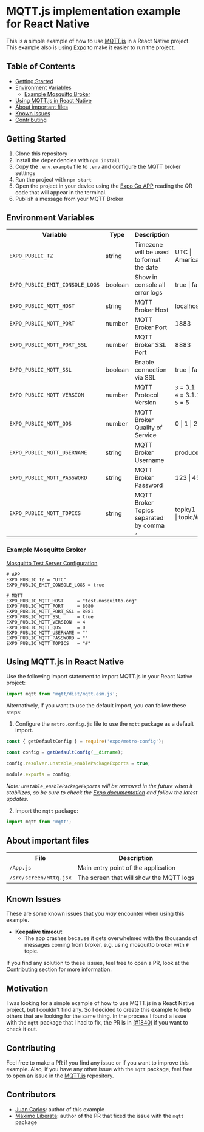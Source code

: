 # MQTT.js implementation example for React Native

This is a simple example of how to use [MQTT.js](https://github.com/mqttjs/MQTT.js) in a React Native project. This example also is using [Expo](https://expo.dev/) to make it easier to run the project.


## Table of Contents

- [Getting Started](#getting-started)
- [Environment Variables](#environment-variables)
  - [Example Mosquitto Broker](#example-mosquitto-broker)
- [Using MQTT.js in React Native](#using-mqttjs-in-react-native)
- [About important files](#about-important-files)
- [Known Issues](#known-issues)
- [Contributing](#contributing)


<a name="getting-started"></a>

## Getting Started

1. Clone this repository
2. Install the dependencies with `npm install`
3. Copy the `.env.example` file to `.env` and configure the MQTT broker settings
4. Run the project with `npm start`
5. Open the project in your device using the [Expo Go APP](https://play.google.com/store/apps/details?id=host.exp.exponent) reading the QR code that will appear in the terminal.
6. Publish a message from your MQTT Broker


<a name="environment-variables"></a>

## Environment Variables
<table>
    <tr>
        <th>Variable</th>
        <th>Type</th>
        <th>Description</th>
        <th>Example</th>
    </tr>
    <tr>
        <td><code>EXPO_PUBLIC_TZ</code></td>
        <td>string</td>
        <td>Timezone will be used to format the date</td>
        <td>UTC | America/Santo_Domingo</td>
    </tr>
    <tr>
        <td><code>EXPO_PUBLIC_EMIT_CONSOLE_LOGS</code></td>
        <td>boolean</td>
        <td>Show in console all error logs</td>
        <td>true | false</td>
    </tr>
    <tr>
        <td><code>EXPO_PUBLIC_MQTT_HOST</code></td>
        <td>string</td>
        <td>MQTT Broker Host</td>
        <td>localhost | domain.com</td>
    </tr>
    <tr>
        <td><code>EXPO_PUBLIC_MQTT_PORT</code></td>
        <td>number</td>
        <td>MQTT Broker Port</td>
        <td>1883</td>
    </tr>
    <tr>
        <td><code>EXPO_PUBLIC_MQTT_PORT_SSL</code></td>
        <td>number</td>
        <td>MQTT Broker SSL Port</td>
        <td>8883</td>
    </tr>
    <tr>
        <td><code>EXPO_PUBLIC_MQTT_SSL</code></td>
        <td>boolean</td>
        <td>Enable connection via SSL</td>
        <td>true | false</td>
    </tr>
    <tr>
        <td><code>EXPO_PUBLIC_MQTT_VERSION</code></td>
        <td>number</td>
        <td>MQTT Protocol Version</td>
        <td>
            <code>3</code> = 3.1
            </br>
            <code>4</code> = 3.1.1
            </br>
            <code>5</code> = 5
        </td>
    </tr>
    <tr>
        <td><code>EXPO_PUBLIC_MQTT_QOS</code></td>
        <td>number</td>
        <td>MQTT Broker Quality of Service</td>
        <td>0 | 1 | 2</td>
    </tr>
    <tr>
        <td><code>EXPO_PUBLIC_MQTT_USERNAME</code></td>
        <td>string</td>
        <td>MQTT Broker Username</td>
        <td>producer | consumer</td>
    </tr>
    <tr>
        <td><code>EXPO_PUBLIC_MQTT_PASSWORD</code></td>
        <td>string</td>
        <td>MQTT Broker Password</td>
        <td>123 | 456</td>
    </tr>
    <tr>
        <td><code>EXPO_PUBLIC_MQTT_TOPICS</code></td>
        <td>string</td>
        <td>MQTT Broker Topics separated by comma <code>,</code></td>
        <td>topic/1 | topic/1,topic/2 | topic/#</td>
    </tr>
</table>


<a name="example-mosquitto-broker"></a>

### Example Mosquitto Broker

[Mosquitto Test Server Configuration](https://test.mosquitto.org/)

```
# APP
EXPO_PUBLIC_TZ = "UTC"
EXPO_PUBLIC_EMIT_CONSOLE_LOGS = true

# MQTT
EXPO_PUBLIC_MQTT_HOST     = "test.mosquitto.org"
EXPO_PUBLIC_MQTT_PORT     = 8080
EXPO_PUBLIC_MQTT_PORT_SSL = 8081
EXPO_PUBLIC_MQTT_SSL      = true
EXPO_PUBLIC_MQTT_VERSION  = 4
EXPO_PUBLIC_MQTT_QOS      = 0
EXPO_PUBLIC_MQTT_USERNAME = ""
EXPO_PUBLIC_MQTT_PASSWORD = ""
EXPO_PUBLIC_MQTT_TOPICS   = "#"
```


<a name="using-mqttjs-in-react-native"></a>

## Using MQTT.js in React Native

Use the following import statement to import MQTT.js in your React Native project:

```javascript
import mqtt from 'mqtt/dist/mqtt.esm.js';
```

Alternatively, if you want to use the default import, you can follow these steps:

1. Configure the `metro.config.js` file to use the `mqtt` package as a default import.

```javascript
const { getDefaultConfig } = require('expo/metro-config');

const config = getDefaultConfig(__dirname);

config.resolver.unstable_enablePackageExports = true;

module.exports = config;
```

<em>Note: `unstable_enablePackageExports` will be removed in the future when it stabilizes, so be sure to check the [Expo documentation](https://reactnative.dev/blog/2023/06/21/package-exports-support) and follow the latest updates.</em>

2. Import the `mqtt` package:
```javascript
import mqtt from 'mqtt';
```


<a name="about-important-files"></a>

## About important files
<table>
    <tr>
        <th>File</th>
        <th>Description</th>
    </tr>
    <tr>
        <td><code>/App.js</code></td>
        <td>Main entry point of the application</td>
    </tr>
    <tr>
        <td><code>/src/screen/Mttq.jsx</code></td>
        <td>The screen that will show the MQTT logs</td>
    </tr>
</table>


<a name="known-issues"></a>

## Known Issues
These are some known issues that you _may_ encounter when using this example.

- **Keepalive timeout**
    - The app crashes because it gets overwhelmed with the thousands of messages coming from broker, e.g. using mosquitto broker with `#` topic.

If you find any solution to these issues, feel free to open a PR, look at the [Contributing](#contributing) section for more information.

## Motivation

I was looking for a simple example of how to use MQTT.js in a React Native project, but I couldn't find any. So I decided to create this example to help others that are looking for the same thing. In the process I found a issue with the `mqtt` package that I had to fix, the PR is in [(#1840)](https://github.com/mqttjs/MQTT.js/pull/1840) if you want to check it out.


<a name="contributing"></a>

## Contributing

Feel free to make a PR if you find any issue or if you want to improve this example. Also, if you have any other issue with the `mqtt` package, feel free to open an issue in the [MQTT.js](https://github.com/mqttjs/MQTT.js) repository.


## Contributors

- [Juan Carlos](https://github.com/JuanCarlos008): author of this example
- [Máximo Liberata](https://github.com/MaximoLiberata): author of the PR that fixed the issue with the `mqtt` package